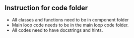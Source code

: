 ## Instruction for code folder

- All classes and functions need to be in component folder
- Main loop code needs to be in the main loop code folder.
- All codes need to have docstrings and hints.